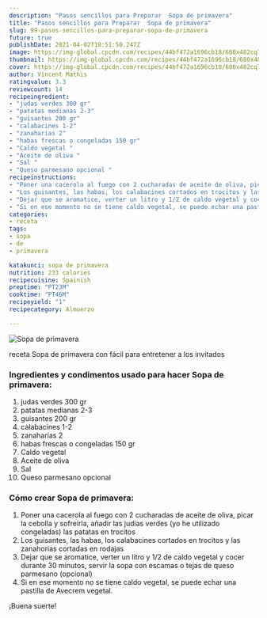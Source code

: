 ```yaml
---
description: "Pasos sencillos para Preparar  Sopa de primavera"
title: "Pasos sencillos para Preparar  Sopa de primavera"
slug: 99-pasos-sencillos-para-preparar-sopa-de-primavera
future: true
publishDate: 2021-04-02T18:51:50.247Z
image: https://img-global.cpcdn.com/recipes/44bf472a1696cb18/680x482cq70/sopa-de-primavera-foto-principal.jpg
thumbnail: https://img-global.cpcdn.com/recipes/44bf472a1696cb18/680x482cq70/sopa-de-primavera-foto-principal.jpg
cover: https://img-global.cpcdn.com/recipes/44bf472a1696cb18/680x482cq70/sopa-de-primavera-foto-principal.jpg
author: Vincent Mathis
ratingvalue: 3.3
reviewcount: 14
recipeingredient:
- "judas verdes 300 gr"
- "patatas medianas 2-3"
- "guisantes 200 gr"
- "calabacines 1-2"
- "zanaharias 2"
- "habas frescas o congeladas 150 gr"
- "Caldo vegetal "
- "Aceite de oliva "
- "Sal "
- "Queso parmesano opcional "
recipeinstructions:
- "Poner una cacerola al fuego con 2 cucharadas de aceite de oliva, picar la cebolla y sofreírla, añadir las judías verdes (yo he utilizado congeladas) las patatas en trocitos"
- "Los guisantes, las habas, los calabacines cortados en trocitos y las zanahorias cortadas en rodajas"
- "Dejar que se aromatice, verter un litro y 1/2 de caldo vegetal y cocer durante 30 minutos, servir la sopa con escamas o tejas de queso parmesano (opcional)"
- "Si en ese momento no se tiene caldo vegetal, se puede echar una pastilla de Avecrem vegetal."
categories:
- receta
tags:
- sopa
- de
- primavera

katakunci: sopa de primavera 
nutrition: 233 calories
recipecuisine: Spainish
preptime: "PT23M"
cooktime: "PT46M"
recipeyield: "1"
recipecategory: Almuerzo

---
```



![Sopa de primavera](https://img-global.cpcdn.com/recipes/44bf472a1696cb18/680x482cq70/sopa-de-primavera-foto-principal.jpg)

receta Sopa de primavera con fácil para entretener a los invitados

<!--inarticleads1-->

### Ingredientes y condimentos usado para hacer Sopa de primavera:

1. judas verdes 300 gr
1. patatas medianas 2-3
1. guisantes 200 gr
1. calabacines 1-2
1. zanaharias 2
1. habas frescas o congeladas 150 gr
1. Caldo vegetal 
1. Aceite de oliva 
1. Sal 
1. Queso parmesano opcional 



<!--inarticleads2-->

### Cómo crear Sopa de primavera:

1. Poner una cacerola al fuego con 2 cucharadas de aceite de oliva, picar la cebolla y sofreírla, añadir las judías verdes (yo he utilizado congeladas) las patatas en trocitos
1. Los guisantes, las habas, los calabacines cortados en trocitos y las zanahorias cortadas en rodajas
1. Dejar que se aromatice, verter un litro y 1/2 de caldo vegetal y cocer durante 30 minutos, servir la sopa con escamas o tejas de queso parmesano (opcional)
1. Si en ese momento no se tiene caldo vegetal, se puede echar una pastilla de Avecrem vegetal.



¡Buena suerte!

